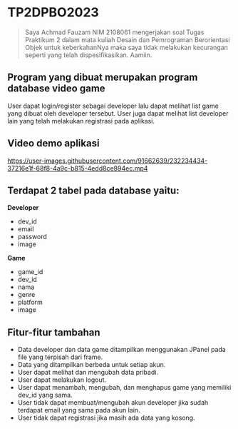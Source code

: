 # TP2DPBO2023

> Saya Achmad Fauzam NIM 2108061 mengerjakan soal Tugas Praktikum 2
dalam mata kuliah Desain dan Pemrograman Berorientasi Objek
untuk keberkahanNya maka saya tidak melakukan kecurangan
seperti yang telah dispesifikasikan. Aamiin.

## Program yang dibuat merupakan program database video game
User dapat login/register sebagai developer lalu dapat melihat list game yang dibuat oleh developer tersebut.
User juga dapat melihat list developer lain yang telah melakukan registrasi pada aplikasi.

## Video demo aplikasi
https://user-images.githubusercontent.com/91662639/232234434-37216e1f-68f8-4a9c-b815-4edd8ce894ec.mp4

## Terdapat 2 tabel pada database yaitu:
**Developer**
- dev_id
- email
- password
- image

**Game**
- game_id
- dev_id
- nama
- genre
- platform
- image

## Fitur-fitur tambahan
- Data developer dan data game ditampilkan menggunakan JPanel pada file yang terpisah dari frame.
- Data yang ditampilkan berbeda untuk setiap akun.
- User dapat melihat dan mengubah data pribadi.
- User dapat melakukan logout.
- User dapat menambah, mengubah, dan menghapus game yang memiliki dev_id yang sama.
- User tidak dapat membuat/mengubah akun developer jika sudah terdapat email yang sama pada akun lain.
- User tidak dapat registrasi jika masih ada data yang kosong.
